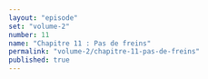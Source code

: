 ```yaml
---
layout: "episode"
set: "volume-2"
number: 11
name: "Chapitre 11 : Pas de freins"
permalink: "volume-2/chapitre-11-pas-de-freins"
published: true
---
```

